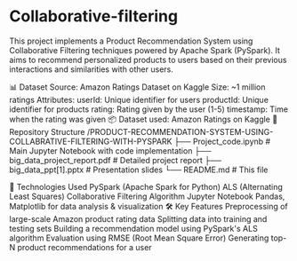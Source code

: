 # Collaborative-filtering

This project implements a Product Recommendation System using Collaborative Filtering techniques powered by Apache Spark (PySpark). It aims to recommend personalized products to users based on their previous interactions and similarities with other users.

📊 Dataset
Source: Amazon Ratings Dataset on Kaggle
Size: ~1 million ratings
Attributes:
userId: Unique identifier for users
productId: Unique identifier for products
rating: Rating given by the user (1-5)
timestamp: Time when the rating was given 📦 Dataset used: Amazon Ratings on Kaggle
📁 Repository Structure
/PRODUCT-RECOMMENDATION-SYSTEM-USING-COLLABRATIVE-FILTERING-WITH-PYSPARK ├── Project_code.ipynb # Main Jupyter Notebook with code implementation ├── big_data_project_report.pdf # Detailed project report ├── big_data_ppt[1].pptx # Presentation slides └── README.md # This file

🚀 Technologies Used
PySpark (Apache Spark for Python)
ALS (Alternating Least Squares) Collaborative Filtering Algorithm
Jupyter Notebook
Pandas, Matplotlib for data analysis & visualization
🛠️ Key Features
Preprocessing of large-scale Amazon product rating data
Splitting data into training and testing sets
Building a recommendation model using PySpark's ALS algorithm
Evaluation using RMSE (Root Mean Square Error)
Generating top-N product recommendations for a user
